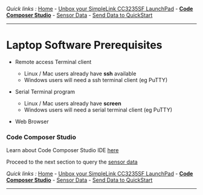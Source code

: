 *Quick links :*
[Home](/README.md) - [Unbox your SimpleLink CC3235SF LaunchPad](UNBOX.md) - [**Code Composer Studio**](CCSIDE.md) - [Sensor Data](SENSORDATA.md) - [Send Data to QuickStart](QUICKSTART.md)
***

# Laptop Software Prerequisites

- Remote access Terminal client
  - Linux / Mac users already have **ssh** available
  - Windows users will need a ssh terminal client (eg PuTTY)


- Serial Terminal program
  - Linux / Mac users already have **screen**
  - Windows users will need a serial terminal client (eg PuTTY)


- Web Browser

### Code Composer Studio

Learn about Code Composer Studio IDE [here](http://www.ti.com/design-resources/embedded-development/ccs-development-tools.html)

Proceed to the next section to query the [sensor data](SENSORDATA.md)

*Quick links :*
[Home](/README.md) - [Unbox your SimpleLink CC3235SF LaunchPad](UNBOX.md) - [**Code Composer Studio**](CCSIDE.md) - [Sensor Data](SENSORDATA.md) - [Send Data to QuickStart](QUICKSTART.md)
***
